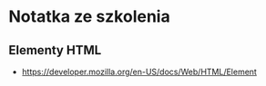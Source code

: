 # Notatka ze szkolenia

## Elementy HTML

* https://developer.mozilla.org/en-US/docs/Web/HTML/Element
